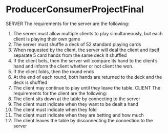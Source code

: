 # ProducerConsumerProjectFinal

SERVER
The requirements for the server are the following:
1. The server must allow multiple clients to play simultaneously, but each client is playing their own game
2. The server must shuffle a deck of 52 standard playing cards
3. When requested by the client, the server will deal the client and itself separate 5 card hands from the same deck it shuffled
4. If the client bets, then the server will compare its hand to the client’s hand and inform the client whether or not client the won.
5. If the client folds, then the round ends
6. At the end of each round, both hands are returned to the deck and the deck is shuffled
7. The client may continue to play until they leave the table.
CLIENT
The requirements for the client are the following:
1. The client sits down at the table by connecting to the server
2. The client must indicate when they want to be dealt a hand
3. The client must indicate when they fold
4. The client must indicate when they are betting and how much
5. The client leaves the table by disconnecting the connection to the server

